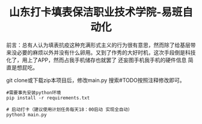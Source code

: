 <h1 align="center">
  山东打卡填表保洁职业技术学院-易班自动化
  <br>
</h1>

前言：总有人认为填表抗疫这种充满形式主义的行为很有意思，然而除了给基层带来没必要的麻烦以外并没有什么卵用。又到了作秀的大好时机，这次手段倒是科技化了，用上了APP，然而占我手机储存也就罢了 还妄图手机我手机的硬件信息 简直是想屁吃。

git clone或下载zip本项目后，修改main.py 搜索#TODO按照注释修改即可。




```shell
#需要事先安装python环境
pip install -r requirements.txt

# 启动打卡（建议使用计划任务每天18：00启动 实现全自动）
python3 main.py
```


